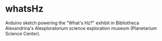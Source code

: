 whatsHz
=======

Arduino sketch powering the "What's Hz?" exhibit in Bibliotheca Alexandrina's Alexploratorium science exploration museum (Planetarium Science Center).
